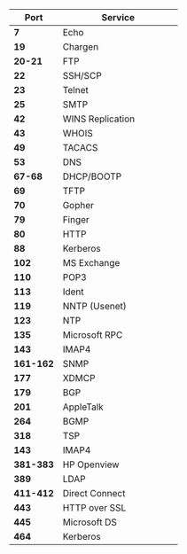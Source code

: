 
<table style="width:100%">
  <thead>
    <tr><th>Port</th><th>Service</th></tr>
  </thead>
  <tbody>
    <tr><td><strong>7</strong></td><td width="200">Echo</td></tr>
    <tr><td><strong>19</strong></td><td width="200">Chargen</td></tr>
    <tr><td><strong>20-21</strong></td><td width="200">FTP</td></tr>
    <tr><td><strong>22</strong></td><td width="200">SSH/SCP</td></tr>
    <tr><td><strong>23</strong></td><td width="200">Telnet</td></tr>
    <tr><td><strong>25</strong></td><td width="200">SMTP</td></tr>
    <tr><td><strong>42</strong></td><td width="200">WINS Replication</td></tr>
    <tr><td><strong>43</strong></td><td width="200">WHOIS</td></tr>
    <tr><td><strong>49</strong></td><td width="200">TACACS</td></tr>
    <tr><td><strong>53</strong></td><td width="200">DNS</td></tr>
    <tr><td><strong>67-68</strong></td><td width="200">DHCP/BOOTP</td></tr>
    <tr><td><strong>69</strong></td><td width="200">TFTP</td></tr>
    <tr><td><strong>70</strong></td><td width="200">Gopher</td></tr>
    <tr><td><strong>79</strong></td><td width="200">Finger</td></tr>
    <tr><td><strong>80</strong></td><td width="200">HTTP</td></tr>
    <tr><td><strong>88</strong></td><td width="200">Kerberos</td></tr>
    <tr><td><strong>102</strong></td><td width="200">MS Exchange</td></tr>
    <tr><td><strong>110</strong></td><td width="200">POP3</td></tr>
    <tr><td><strong>113</strong></td><td width="200">Ident</td></tr>
    <tr><td><strong>119</strong></td><td width="200">NNTP (Usenet)</td></tr>
    <tr><td><strong>123</strong></td><td width="200">NTP</td></tr>
    <tr><td><strong>135</strong></td><td width="200">Microsoft RPC</td></tr>
    <tr><td><strong>143</strong></td><td width="200">IMAP4</td></tr>
    <tr><td><strong>161-162</strong></td><td width="200">SNMP</td></tr>
    <tr><td><strong>177</strong></td><td width="200">XDMCP</td></tr>
    <tr><td><strong>179</strong></td><td width="200">BGP</td></tr>
    <tr><td><strong>201</strong></td><td width="200">AppleTalk</td></tr>
    <tr><td><strong>264</strong></td><td width="200">BGMP</td></tr>
    <tr><td><strong>318</strong></td><td width="200">TSP</td></tr>
    <tr><td><strong>143</strong></td><td width="200">IMAP4</td></tr>
    <tr><td><strong>381-383</strong></td><td width="200">HP Openview</td></tr>
    <tr><td><strong>389</strong></td><td width="200">LDAP</td></tr>
    <tr><td><strong>411-412</strong></td><td width="200">Direct Connect</td></tr>
    <tr><td><strong>443</strong></td><td width="200">HTTP over SSL</td></tr>
    <tr><td><strong>445</strong></td><td width="200">Microsoft DS</td></tr>
    <tr><td><strong>464</strong></td><td width="200">Kerberos</td></tr>

  </tbody>
</table>
